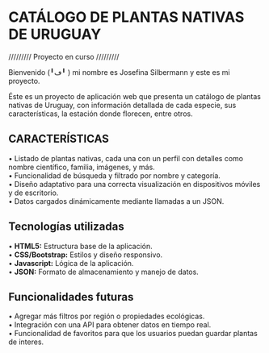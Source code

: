 # CATÁLOGO DE PLANTAS NATIVAS DE URUGUAY

///////// Proyecto en curso /////////

Bienvenido (╹ڡ╹ ) mi nombre es Josefina Silbermann y este es mi proyecto.

Éste es un proyecto de aplicación web que presenta un catálogo de plantas nativas de Uruguay, con información detallada de cada especie, sus características, la estación donde florecen, entre otros.

<h2><strong>CARACTERÍSTICAS</strong></h2>
• Listado de plantas nativas, cada una con un perfil con detalles como nombre científico, familia, imágenes, y más.
<br>
• Funcionalidad de búsqueda y filtrado por nombre y categoría.
<br>
• Diseño adaptativo para una correcta visualización en dispositivos móviles y de escritorio.
<br>
• Datos cargados dinámicamente mediante llamadas a un JSON.

<h2><strong>Tecnologías utilizadas</strong></h2>
• <strong>HTML5:</strong> Estructura base de la aplicación.
<br>
• <strong>CSS/Bootstrap:</strong> Estilos y diseño responsivo.
<br>
• <strong>Javascript:</strong> Lógica de la aplicación.
<br>
• <strong>JSON:</strong> Formato de almacenamiento y manejo de datos.

<h2><strong>Funcionalidades futuras</strong></h2>
• Agregar más filtros por región o propiedades ecológicas.
<br>
• Integración con una API para obtener datos en tiempo real.
<br>
• Funcionalidad de favoritos para que los usuarios puedan guardar plantas de interes.

